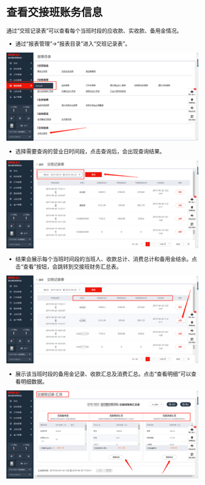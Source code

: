 # 查看交接班账务信息

 通过“交班记录表”可以查看每个当班时段的应收款、实收款、备用金情况。

* 通过“报表管理”→“报表目录”进入“交班记录表”。

![](../../../.gitbook/assets/image%20%28541%29.png)

* 选择需要查询的营业日时间段，点击查询后，会出现查询结果。

![](../../../.gitbook/assets/image%20%28445%29.png)

* 结果会展示每个当班时间段的当班人、收款总计、消费总计和备用金结余。点击“查看”按钮，会跳转到交接班财务汇总表。

![](../../../.gitbook/assets/image%20%28199%29.png)

* 展示该当班时段的备用金记录、收款汇总及消费汇总。点击“查看明细”可以查看明细数据。

![](../../../.gitbook/assets/image%20%28234%29.png)


